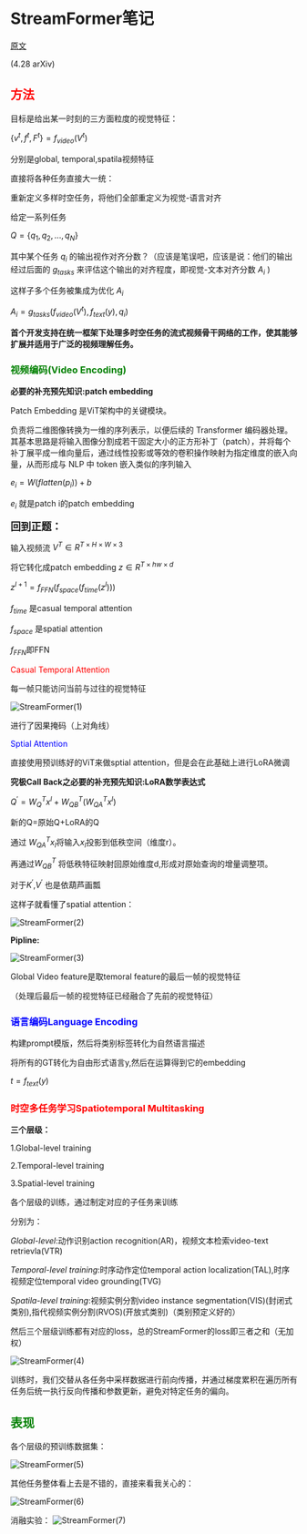 <h1>StreamFormer笔记</h1>



[原文](https://arxiv.org/pdf/2504.20041)

(4.28 arXiv)



<h2><font color=red>方法</font></h2>

目标是给出某一时刻的三方面粒度的视觉特征：

$\{v^t,f^t,F^t\}=f_{video}(V^t)$

分别是global, temporal,spatila视频特征



直接将各种任务直接大一统：

重新定义多样时空任务，将他们全部重定义为视觉-语言对齐

给定一系列任务

$Q=\{q_1,q_2,...,q_N\}$

其中某个任务 $q_i$ 的输出视作对齐分数？（应该是笔误吧，应该是说：他们的输出经过后面的 $g_{tasks}$ 来评估这个输出的对齐程度，即视觉-文本对齐分数 $A_i$ )



这样子多个任务被集成为优化 $A_i$



$A_i=g_{tasks}(f_{video}(V^t),f_{text}(y),q_i)$



**首个开发支持在统一框架下处理多时空任务的流式视频骨干网络的工作，使其能够扩展并适用于广泛的视频理解任务。**



<h3><font color=green>视频编码(Video Encoding)</font></h3>

**必要的补充预先知识:patch embedding**



Patch Embedding 是ViT架构中的关键模块。

负责将二维图像转换为一维的序列表示，以便后续的 Transformer 编码器处理。其基本思路是将输入图像分割成若干固定大小的正方形补丁（patch），并将每个补丁展平成一维向量后，通过线性投影或等效的卷积操作映射为指定维度的嵌入向量，从而形成与 NLP 中 token 嵌入类似的序列输入



$e_i=W(flatten(p_i))+b$

$e_i$ 就是patch i的patch embedding



<font size=4>**回到正题：**</font>

输入视频流 $V^T\in R^{T\times H\times W\times 3}$

将它转化成patch embedding $z\in R^{T\times hw\times d}$









$z^{l+1}=f_{FFN}(f_{space}(f_{time}(z^l)))$

$f_{time}$ 是casual temporal attention

$f_{space}$ 是spatial attention

$f_{FFN}$即FFN



<font color=red>Casual Temporal Attention</font>

每一帧只能访问当前与过往的视觉特征



![StreamFormer(1)](../论文阅读笔记/img/StreamFormer(1).png)

进行了因果掩码（上对角线）



<font color=blue>Sptial Attention</font>

直接使用预训练好的ViT来做sptial attention，但是会在此基础上进行LoRA微调



**究极Call Back之必要的补充预先知识:LoRA数学表达式**

$Q^{'}=W^T_Qx^l+W^T_{QB}(W^T_{QA}x^l)$

新的Q=原始Q+LoRA的Q

通过 $W^T_{QA}x_l$将输入$x_l$投影到低秩空间（维度r）。

再通过$W_{QB}^T$ 将低秩特征映射回原始维度d,形成对原始查询的增量调整项。

对于$K^{'}$,$V^{'}$ 也是依葫芦画瓢



这样子就看懂了spatial attention：

![StreamFormer(2)](../论文阅读笔记/img/StreamFormer(2).png)

**Pipline:**

![StreamFormer(3)](../论文阅读笔记/img/StreamFormer(3).png)

Global Video feature是取temoral feature的最后一帧的视觉特征

（处理后最后一帧的视觉特征已经融合了先前的视觉特征）



<h3><font color=blue>语言编码Language Encoding</font></h3>

构建prompt模版，然后将类别标签转化为自然语言描述

将所有的GT转化为自由形式语言y,然后在运算得到它的embedding

$t=f_{text}(y)$



<h3><font color=red>时空多任务学习Spatiotemporal Multitasking</font></h3>



**三个层级：**

1.Global-level training

2.Temporal-level training

3.Spatial-level training



各个层级的训练，通过制定对应的子任务来训练

分别为：

*Global-level*:动作识别action recognition(AR)，视频文本检索video-text retrievla(VTR)



*Temporal-level training*:时序动作定位temporal action localization(TAL),时序视频定位temporal video grounding(TVG)



*Spatila-level training*:视频实例分割video instance segmentation(VIS)(封闭式类别),指代视频实例分割(RVOS)(开放式类别)（类别预定义好的）



然后三个层级训练都有对应的loss，总的StreamFormer的loss即三者之和（无加权）

![StreamFormer(4)](../论文阅读笔记/img/StreamFormer(4).png)

训练时，我们交替从各任务中采样数据进行前向传播，并通过梯度累积在遍历所有任务后统一执行反向传播和参数更新，避免对特定任务的偏向。



<h2><font color=green>表现</font></h2>

各个层级的预训练数据集：

![StreamFormer(5)](../论文阅读笔记/img/StreamFormer(5).png)



其他任务整体看上去是不错的，直接来看我关心的：

![StreamFormer(6)](../论文阅读笔记/img/StreamFormer(6).png)

消融实验：
![StreamFormer(7)](../论文阅读笔记/img/StreamFormer(7).png)